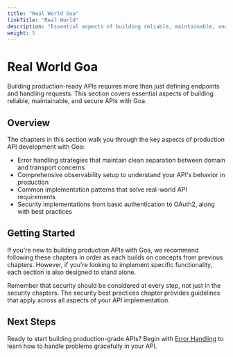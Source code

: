 ```yaml
---
title: "Real World Goa"
linkTitle: "Real World"
description: "Essential aspects of building reliable, maintainable, and secure APIs with Goa in production environments"
weight: 5
---
```


# Real World Goa

Building production-ready APIs requires more than just defining endpoints and 
handling requests. This section covers essential aspects of building reliable, 
maintainable, and secure APIs with Goa.

## Overview

The chapters in this section walk you through the key aspects of production API 
development with Goa:

- Error handling strategies that maintain clean separation between domain and 
  transport concerns
- Comprehensive observability setup to understand your API's behavior in production
- Common implementation patterns that solve real-world API requirements
- Security implementations from basic authentication to OAuth2, along with best 
  practices

## Getting Started

If you're new to building production APIs with Goa, we recommend following these 
chapters in order as each builds on concepts from previous chapters. However, if 
you're looking to implement specific functionality, each section is also designed to 
stand alone.

Remember that security should be considered at every step, not just in the security 
chapters. The security best practices chapter provides guidelines that apply across 
all aspects of your API implementation.

## Next Steps

Ready to start building production-grade APIs? Begin with
[Error Handling](./1-error-handling/) to learn how to handle problems gracefully
in your API.